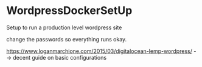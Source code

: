 # WordpressDockerSetUp
Setup to run a production level wordpress site 



change the passwords so everything runs okay. 



https://www.loganmarchione.com/2015/03/digitalocean-lemp-wordpress/
--> decent guide on basic configurations
